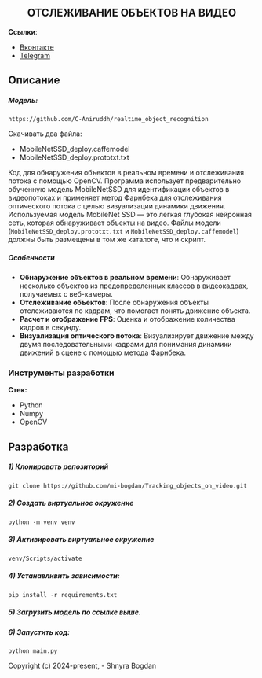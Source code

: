 <h2 align="center">ОТСЛЕЖИВАНИЕ ОБЪЕКТОВ НА ВИДЕО</h2>

**Ссылки**:
- [Вконтакте](https://vk.com/id404101172)
- [Telegram](https://t.me/bogdan_shnyra)

## Описание

#####  Модель:
    https://github.com/C-Aniruddh/realtime_object_recognition

Скачивать два файла:

- MobileNetSSD_deploy.caffemodel
- MobileNetSSD_deploy.prototxt.txt


Код для обнаружения объектов в реальном времени и отслеживания потока с помощью OpenCV. Программа использует предварительно обученную модель MobileNetSSD для идентификации объектов в видеопотоках и применяет метод Фарнбека для отслеживания оптического потока с целью визуализации динамики движения.
Используемая модель MobileNet SSD — это легкая глубокая нейронная сеть, которая обнаруживает объекты на видео. Файлы модели (`MobileNetSSD_deploy.prototxt.txt` и `MobileNetSSD_deploy.caffemodel`) должны быть размещены в том же каталоге, что и скрипт.

##### Особенности

- **Обнаружение объектов в реальном времени**: Обнаруживает несколько объектов из предопределенных классов в видеокадрах, получаемых с веб-камеры.
- **Отслеживание объектов**: После обнаружения объекты отслеживаются по кадрам, что помогает понять движение объекта.
- **Расчет и отображение FPS**: Оценка и отображение количества кадров в секунду.
- **Визуализация оптического потока**: Визуализирует движение между двумя последовательными кадрами для понимания динамики движений в сцене с помощью метода Фарнбека.

### Инструменты разработки

**Стек:**
- Python
- Numpy
- OpenCV

## Разработка

##### 1) Клонировать репозиторий

    git clone https://github.com/mi-bogdan/Tracking_objects_on_video.git

##### 2) Создать виртуальное окружение

    python -m venv venv

##### 3) Активировать виртуальное окружение

    venv/Scripts/activate

##### 4) Устанавливить зависимости:

    pip install -r requirements.txt

##### 5) Загрузить модель по ссылке выше.

##### 6) Запустить код:

    python main.py

Copyright (c) 2024-present, - Shnyra Bogdan
